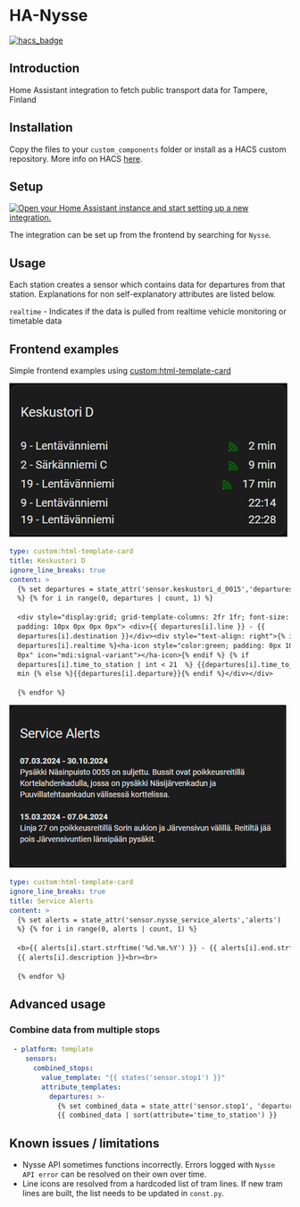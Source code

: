 # HA-Nysse

[![hacs_badge](https://img.shields.io/badge/HACS-Custom-41BDF5.svg?style=for-the-badge)](https://github.com/hacs/integration)

## Introduction

Home Assistant integration to fetch public transport data for Tampere, Finland

## Installation

Copy the files to your `custom_components` folder or install as a HACS custom repository. More info on HACS [here](https://hacs.xyz/).

## Setup

[![Open your Home Assistant instance and start setting up a new integration.](https://my.home-assistant.io/badges/config_flow_start.svg)](https://my.home-assistant.io/redirect/config_flow_start/?domain=nysse)

The integration can be set up from the frontend by searching for `Nysse`.

## Usage

Each station creates a sensor which contains data for departures from that station. Explanations for non self-explanatory attributes are listed below.

`realtime` - Indicates if the data is pulled from realtime vehicle monitoring or timetable data

## Frontend examples

Simple frontend examples using [custom:html-template-card](https://github.com/PiotrMachowski/Home-Assistant-Lovelace-HTML-Jinja2-Template-card)

![Example](https://github.com/warrior25/HA-Nysse/raw/main/docs/frontend_example.jpg)

```yaml
type: custom:html-template-card
title: Keskustori D
ignore_line_breaks: true
content: >
  {% set departures = state_attr('sensor.keskustori_d_0015','departures')
  %} {% for i in range(0, departures | count, 1) %}

  <div style="display:grid; grid-template-columns: 2fr 1fr; font-size: 20px;
  padding: 10px 0px 0px 0px"> <div>{{ departures[i].line }} - {{
  departures[i].destination }}</div><div style="text-align: right">{% if
  departures[i].realtime %}<ha-icon style="color:green; padding: 0px 10px 0px
  0px" icon="mdi:signal-variant"></ha-icon>{% endif %} {% if
  departures[i].time_to_station | int < 21  %} {{departures[i].time_to_station}}
  min {% else %}{{departures[i].departure}}{% endif %}</div></div>

  {% endfor %}
```

![Service Alerts](https://github.com/warrior25/HA-Nysse/blob/d8fe99019902ee1c8edbfe302f086c5f6c5a6a5c/docs/service_alerts.jpg)

```yaml
type: custom:html-template-card
ignore_line_breaks: true
title: Service Alerts
content: >
  {% set alerts = state_attr('sensor.nysse_service_alerts','alerts')
  %} {% for i in range(0, alerts | count, 1) %}

  <b>{{ alerts[i].start.strftime('%d.%m.%Y') }} - {{ alerts[i].end.strftime('%d.%m.%Y') }}</b><br>
  {{ alerts[i].description }}<br><br>

  {% endfor %}
```

## Advanced usage

### Combine data from multiple stops

```yaml
 - platform: template
    sensors:
      combined_stops:
        value_template: "{{ states('sensor.stop1') }}"
        attribute_templates:
          departures: >-
            {% set combined_data = state_attr('sensor.stop1', 'departures') + state_attr('sensor.stop2', 'departures') %}
            {{ combined_data | sort(attribute='time_to_station') }}
```

## Known issues / limitations

- Nysse API sometimes functions incorrectly. Errors logged with `Nysse API error` can be resolved on their own over time.
- Line icons are resolved from a hardcoded list of tram lines. If new tram lines are built, the list needs to be updated in `const.py`.
